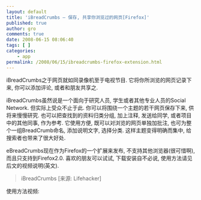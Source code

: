 ```yaml
---
layout: default
title: 'iBreadCrumbs – 保存, 共享你浏览过的网页[Firefox]'
published: true
author: gro
comments: true
date: 2008-06-15 08:06:40
tags: [ ]
categories:
    - app
permalink: /2008/06/15/ibreadcrumbs-firefox-extension.html
---
```



iBreadCrumbs之于网页就如同录像机至于电视节目. 它将你所浏览的网页记录下来, 你可以添加评论, 或者和朋友共享之.

iBreadCrumbs虽然说是一个面向于研究人员, 学生或者其他专业人员的Social Network. 但实际上受众不止于此. 你可以将围绕一个主题的若干网页保存下来, 供将来慢慢研究. 也可以把查找到的资料归类分组, 加上注释, 发送给同学, 或者项目中的其他同事, 作为参考. 它使用方便, 既可以对浏览的网页单独加批注, 也可为整个一组BreadCrumb命名, 添加说明文字, 选择分类. 这样主题变得明确而集中, 给搜索者也带来了很大好处.

eBreadCrumbs现在作为Firefox的一个扩展来发布, 不支持其他浏览器(很可惜啊), 而且只支持到Firefox2.0. 喜欢的朋友可以试试, 下载安装自不必说, 使用方法请见后文的视频说明(英文).

> iBreadCrumbs [来源: Lifehacker]

使用方法视频:


  
    
      
    
  
